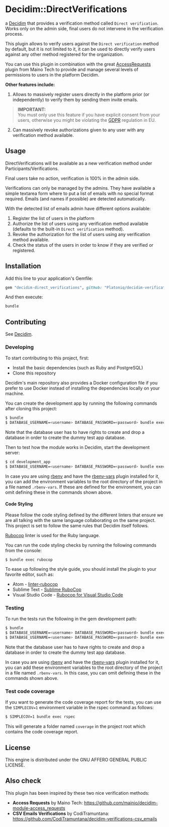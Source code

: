 # Decidim::DirectVerifications

a [Decidim](https://github.com/decidim/decidim) that provides a verification method called `Direct verification`. Works only on the admin side, final users do not intervene in the verification process.

This plugin allows to verify users against the `Direct verification` method by default, but it is not limited to it, it can be used to directly verify users against any other method registered for the organization.

You can use this plugin in combination with the great [AccessRequests](https://github.com/mainio/decidim-module-access_requests) plugin from Maino Tech to provide and manage several levels of permissions to users in the platform Decidim.

**Other features include:**

1. Allows to massively register users directly in the platform prior (or independently) to verify them by sending them invite emails. 
> **IMPORTANT:**<br>
> You must only use this feature if you have explicit consent from your users, otherwise you might be violating the [GDPR](https://eugdpr.org/) regulation in EU.
2. Can massively revoke authorizations given to any user with any verification method available.

## Usage

DirectVerifications will be available as a new verification method under Participants/Verifications.

Final users take no action, verification is 100% in the admin side.

Verifications can only be managed by the admins. They have available a simple textarea form where to put a list of emails with no special format required. Emails (and names if possible) are detected automatically. 

With the detected list of emails admin have different options available:

1. Register the list of users in the platform
2. Authorize the list of users using any verification method available (defaults to the built-in `Direct verification` method).
3. Revoke the authorization for the list of users using any verification method available.
4. Check the status of the users in order to know if they are verified or registered.

## Installation

Add this line to your application's Gemfile:

```ruby
gem "decidim-direct_verifications", github: "Platoniq/decidim-verifications-direct_verifications"
```

And then execute:

```bash
bundle
```

## Contributing

See [Decidim](https://github.com/decidim/decidim).

### Developing

To start contributing to this project, first:

- Install the basic dependencies (such as Ruby and PostgreSQL)
- Clone this repository

Decidim's main repository also provides a Docker configuration file if you
prefer to use Docker instead of installing the dependencies locally on your
machine.

You can create the development app by running the following commands after
cloning this project:

```bash
$ bundle
$ DATABASE_USERNAME=<username> DATABASE_PASSWORD=<password> bundle exec rake development_app
```

Note that the database user has to have rights to create and drop a database in
order to create the dummy test app database.

Then to test how the module works in Decidim, start the development server:

```bash
$ cd development_app
$ DATABASE_USERNAME=<username> DATABASE_PASSWORD=<password> bundle exec rails s
```

In case you are using [rbenv](https://github.com/rbenv/rbenv) and have the
[rbenv-vars](https://github.com/rbenv/rbenv-vars) plugin installed for it, you
can add the environment variables to the root directory of the project in a file
named `.rbenv-vars`. If these are defined for the environment, you can omit
defining these in the commands shown above.

#### Code Styling

Please follow the code styling defined by the different linters that ensure we
are all talking with the same language collaborating on the same project. This
project is set to follow the same rules that Decidim itself follows.

[Rubocop](https://rubocop.readthedocs.io/) linter is used for the Ruby language.

You can run the code styling checks by running the following commands from the
console:

```
$ bundle exec rubocop
```

To ease up following the style guide, you should install the plugin to your
favorite editor, such as:

- Atom - [linter-rubocop](https://atom.io/packages/linter-rubocop)
- Sublime Text - [Sublime RuboCop](https://github.com/pderichs/sublime_rubocop)
- Visual Studio Code - [Rubocop for Visual Studio Code](https://github.com/misogi/vscode-ruby-rubocop)

### Testing

To run the tests run the following in the gem development path:

```bash
$ bundle
$ DATABASE_USERNAME=<username> DATABASE_PASSWORD=<password> bundle exec rake test_app
$ DATABASE_USERNAME=<username> DATABASE_PASSWORD=<password> bundle exec rspec
```

Note that the database user has to have rights to create and drop a database in
order to create the dummy test app database.

In case you are using [rbenv](https://github.com/rbenv/rbenv) and have the
[rbenv-vars](https://github.com/rbenv/rbenv-vars) plugin installed for it, you
can add these environment variables to the root directory of the project in a
file named `.rbenv-vars`. In this case, you can omit defining these in the
commands shown above.

### Test code coverage

If you want to generate the code coverage report for the tests, you can use
the `SIMPLECOV=1` environment variable in the rspec command as follows:

```bash
$ SIMPLECOV=1 bundle exec rspec
```

This will generate a folder named `coverage` in the project root which contains
the code coverage report.

## License

This engine is distributed under the GNU AFFERO GENERAL PUBLIC LICENSE.

## Also check

This plugin has been inspired by these two nice verification methods:

- **Access Requests** by Maino Tech: https://github.com/mainio/decidim-module-access_requests
- **CSV Emails Verifications** by CodiTramuntana: https://github.com/CodiTramuntana/decidim-verifications-csv_emails

